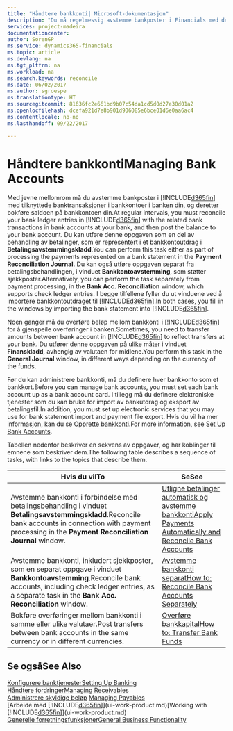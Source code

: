 ```yaml
---
title: "Håndtere bankkonti| Microsoft-dokumentasjon"
description: "Du må regelmessig avstemme bankposter i Financials med de relaterte banktransaksjonene i bankkontiene."
services: project-madeira
documentationcenter: 
author: SorenGP
ms.service: dynamics365-financials
ms.topic: article
ms.devlang: na
ms.tgt_pltfrm: na
ms.workload: na
ms.search.keywords: reconcile
ms.date: 06/02/2017
ms.author: sgroespe
ms.translationtype: HT
ms.sourcegitcommit: 81636fc2e661bd9b07c54da1cd5d0d27e30d01a2
ms.openlocfilehash: dcefa921d7e8b901d906085e6bce01d6e0aa6ac4
ms.contentlocale: nb-no
ms.lasthandoff: 09/22/2017

---
```

# <a name="managing-bank-accounts"></a><span data-ttu-id="f069c-103">Håndtere bankkonti</span><span class="sxs-lookup"><span data-stu-id="f069c-103">Managing Bank Accounts</span></span>
<span data-ttu-id="f069c-104">Med jevne mellomrom må du avstemme bankposter i [!INCLUDE[d365fin](includes/d365fin_md.md)] med tilknyttede banktransaksjoner i bankkontoer i banken din, og deretter bokføre saldoen på bankkontoen din.</span><span class="sxs-lookup"><span data-stu-id="f069c-104">At regular intervals, you must reconcile your bank ledger entries in [!INCLUDE[d365fin](includes/d365fin_md.md)] with the related bank transactions in bank accounts at your bank, and then post the balance to your bank account.</span></span> <span data-ttu-id="f069c-105">Du kan utføre denne oppgaven som en del av behandling av betalinger, som er representert i et bankkontoutdrag i **Betalingsavstemmingskladd**.</span><span class="sxs-lookup"><span data-stu-id="f069c-105">You can perform this task either as part of processing the payments represented on a bank statement in the **Payment Reconciliation Journal**.</span></span> <span data-ttu-id="f069c-106">Du kan også utføre oppgaven separat fra betalingsbehandlingen, i vinduet **Bankkontoavstemming**, som støtter sjekkposter.</span><span class="sxs-lookup"><span data-stu-id="f069c-106">Alternatively, you can perform the task separately from payment processing, in the **Bank Acc. Reconciliation** window, which supports check ledger entries.</span></span> <span data-ttu-id="f069c-107">I begge tilfellene fyller du ut vinduene ved å importere bankkontoutdraget til [!INCLUDE[d365fin](includes/d365fin_md.md)].</span><span class="sxs-lookup"><span data-stu-id="f069c-107">In both cases, you fill in the windows by importing the bank statement into [!INCLUDE[d365fin](includes/d365fin_md.md)].</span></span>

<span data-ttu-id="f069c-108">Noen ganger må du overføre beløp mellom bankkonti i [!INCLUDE[d365fin](includes/d365fin_md.md)] for å gjenspeile overføringer i banken.</span><span class="sxs-lookup"><span data-stu-id="f069c-108">Sometimes, you need to transfer amounts between bank account in [!INCLUDE[d365fin](includes/d365fin_md.md)] to reflect transfers at your bank.</span></span> <span data-ttu-id="f069c-109">Du utfører denne oppgaven på ulike måter i vinduet **Finanskladd**, avhengig av valutaen for midlene.</span><span class="sxs-lookup"><span data-stu-id="f069c-109">You perform this task in the **General Journal** window, in different ways depending on the currency of the funds.</span></span>

<span data-ttu-id="f069c-110">Før du kan administrere bankkonti, må du definere hver bankkonto som et bankkort.</span><span class="sxs-lookup"><span data-stu-id="f069c-110">Before you can manage bank accounts, you must set each bank account up as a bank account card.</span></span> <span data-ttu-id="f069c-111">I tillegg må du definere elektroniske tjenester som du kan bruke for import av bankutdrag og eksport av betalingsfil.</span><span class="sxs-lookup"><span data-stu-id="f069c-111">In addition, you must set up electronic services that you may use for bank statement import and payment file export.</span></span> <span data-ttu-id="f069c-112">Hvis du vil ha mer informasjon, kan du se [Opprette bankkonti](bank-setup-banking.md).</span><span class="sxs-lookup"><span data-stu-id="f069c-112">For more information, see [Set Up Bank Accounts](bank-setup-banking.md).</span></span>

<span data-ttu-id="f069c-113">Tabellen nedenfor beskriver en sekvens av oppgaver, og har koblinger til emnene som beskriver dem.</span><span class="sxs-lookup"><span data-stu-id="f069c-113">The following table describes a sequence of tasks, with links to the topics that describe them.</span></span>

| <span data-ttu-id="f069c-114">Hvis du vil</span><span class="sxs-lookup"><span data-stu-id="f069c-114">To</span></span> | <span data-ttu-id="f069c-115">Se</span><span class="sxs-lookup"><span data-stu-id="f069c-115">See</span></span> |
| --- | --- |
| <span data-ttu-id="f069c-116">Avstemme bankkonti i forbindelse med betalingsbehandling i vinduet **Betalingsavstemmingskladd**.</span><span class="sxs-lookup"><span data-stu-id="f069c-116">Reconcile bank accounts in connection with payment processing in the **Payment Reconciliation Journal** window.</span></span> |[<span data-ttu-id="f069c-117">Utligne betalinger automatisk og avstemme bankkonti</span><span class="sxs-lookup"><span data-stu-id="f069c-117">Apply Payments Automatically and Reconcile Bank Accounts</span></span>](receivables-apply-payments-auto-reconcile-bank-accounts.md) |
| <span data-ttu-id="f069c-118">Avstemme bankkonti, inkludert sjekkposter, som en separat oppgave i vinduet **Bankkontoavstemming**.</span><span class="sxs-lookup"><span data-stu-id="f069c-118">Reconcile bank accounts, including check ledger entries, as a separate task in the **Bank Acc. Reconciliation** window.</span></span> |[<span data-ttu-id="f069c-119">Avstemme bankkonti separat</span><span class="sxs-lookup"><span data-stu-id="f069c-119">How to: Reconcile Bank Accounts Separately</span></span>](bank-how-reconcile-bank-accounts-separately.md) |
| <span data-ttu-id="f069c-120">Bokføre overføringer mellom bankkonti i samme eller ulike valutaer.</span><span class="sxs-lookup"><span data-stu-id="f069c-120">Post transfers between bank accounts in the same currency or in different currencies.</span></span> |[<span data-ttu-id="f069c-121">Overføre bankkapital</span><span class="sxs-lookup"><span data-stu-id="f069c-121">How to: Transfer Bank Funds</span></span>](bank-how-transfer-bank-funds.md) |

## <a name="see-also"></a><span data-ttu-id="f069c-122">Se også</span><span class="sxs-lookup"><span data-stu-id="f069c-122">See Also</span></span>
[<span data-ttu-id="f069c-123">Konfigurere banktjenester</span><span class="sxs-lookup"><span data-stu-id="f069c-123">Setting Up Banking</span></span>](bank-setup-banking.md)  
[<span data-ttu-id="f069c-124">Håndtere fordringer</span><span class="sxs-lookup"><span data-stu-id="f069c-124">Managing Receivables</span></span>](receivables-manage-receivables.md)  
<span data-ttu-id="f069c-125">[Administrere skyldige beløp](payables-manage-payables.md)  </span><span class="sxs-lookup"><span data-stu-id="f069c-125">[Managing Payables](payables-manage-payables.md)  </span></span>  
<span data-ttu-id="f069c-126">[Arbeide med [!INCLUDE[d365fin](includes/d365fin_md.md)]](ui-work-product.md)</span><span class="sxs-lookup"><span data-stu-id="f069c-126">[Working with [!INCLUDE[d365fin](includes/d365fin_md.md)]](ui-work-product.md)</span></span>  
[<span data-ttu-id="f069c-127">Generelle forretningsfunksjoner</span><span class="sxs-lookup"><span data-stu-id="f069c-127">General Business Functionality</span></span>](ui-across-business-areas.md)  

